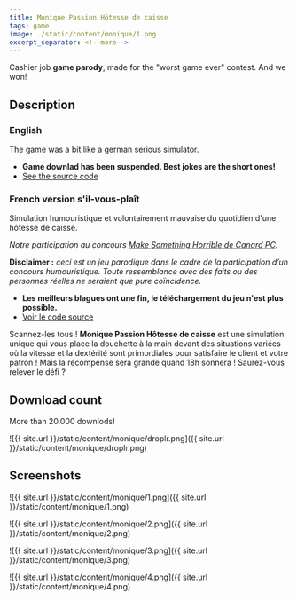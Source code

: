 ```yaml
---
title: Monique Passion Hôtesse de caisse
tags: game
image: ./static/content/monique/1.png
excerpt_separator: <!--more-->
---
```


Cashier job **game parody**, made for the "worst game ever" contest.
And we won!

 <!--more-->

## Description

### English

The game was a bit like a german serious simulator.

- **Game downlad has been suspended. Best jokes are the short ones!**
- [See the source code](https://github.com/Valryon/super-caissiere)

### French version s'il-vous-plaît

Simulation humouristique et volontairement mauvaise du quotidien d'une hôtesse de caisse.

*Notre participation au concours [Make Something Horrible de Canard PC](http://www.canardpc.com/news-52821-grand_concours_canard_pc___make_something_horrible.html).*

**Disclaimer :** *ceci est un jeu parodique dans le cadre de la participation d’un concours humouristique. Toute ressemblance avec des faits ou des personnes réelles ne seraient que pure coïncidence.*

- **Les meilleurs blagues ont une fin, le téléchargement du jeu n'est plus possible.**
- [Voir le code source](https://github.com/Valryon/super-caissiere)

Scannez-les tous ! **Monique Passion Hôtesse de caisse** est une simulation unique qui vous place la douchette à la main devant des situations variées où la vitesse et la dextérité sont primordiales pour satisfaire le client et votre patron ! Mais la récompense sera grande quand 18h sonnera ! Saurez-vous relever le défi ?

## Download count

More than 20.000 downlods!

![{{ site.url }}/static/content/monique/droplr.png]({{ site.url }}/static/content/monique/droplr.png)

## Screenshots

![{{ site.url }}/static/content/monique/1.png]({{ site.url }}/static/content/monique/1.png)

![{{ site.url }}/static/content/monique/2.png]({{ site.url }}/static/content/monique/2.png)

![{{ site.url }}/static/content/monique/3.png]({{ site.url }}/static/content/monique/3.png)

![{{ site.url }}/static/content/monique/4.png]({{ site.url }}/static/content/monique/4.png)
